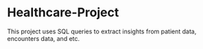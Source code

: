 # Healthcare-Project
This project uses SQL queries to extract insights from patient data, encounters data, and etc.
